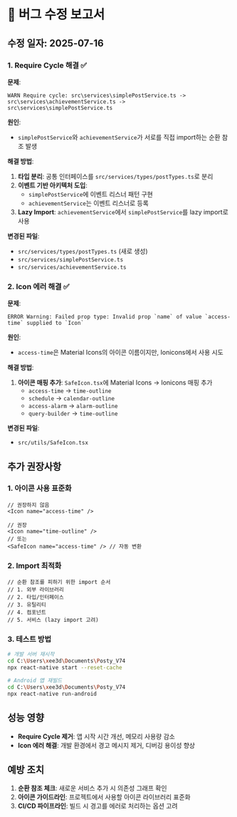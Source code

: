 # 🐛 버그 수정 보고서

## 수정 일자: 2025-07-16

### 1. Require Cycle 해결 ✅

**문제**: 
```
WARN Require cycle: src\services\simplePostService.ts -> src\services\achievementService.ts -> src\services\simplePostService.ts
```

**원인**:
- `simplePostService`와 `achievementService`가 서로를 직접 import하는 순환 참조 발생

**해결 방법**:
1. **타입 분리**: 공통 인터페이스를 `src/services/types/postTypes.ts`로 분리
2. **이벤트 기반 아키텍처 도입**:
   - `simplePostService`에 이벤트 리스너 패턴 구현
   - `achievementService`는 이벤트 리스너로 등록
3. **Lazy Import**: `achievementService`에서 `simplePostService`를 lazy import로 사용

**변경된 파일**:
- `src/services/types/postTypes.ts` (새로 생성)
- `src/services/simplePostService.ts`
- `src/services/achievementService.ts`

### 2. Icon 에러 해결 ✅

**문제**:
```
ERROR Warning: Failed prop type: Invalid prop `name` of value `access-time` supplied to `Icon`
```

**원인**:
- `access-time`은 Material Icons의 아이콘 이름이지만, Ionicons에서 사용 시도

**해결 방법**:
1. **아이콘 매핑 추가**: `SafeIcon.tsx`에 Material Icons → Ionicons 매핑 추가
   - `access-time` → `time-outline`
   - `schedule` → `calendar-outline`
   - `access-alarm` → `alarm-outline`
   - `query-builder` → `time-outline`

**변경된 파일**:
- `src/utils/SafeIcon.tsx`

## 추가 권장사항

### 1. 아이콘 사용 표준화
```tsx
// 권장하지 않음
<Icon name="access-time" />

// 권장
<Icon name="time-outline" />
// 또는
<SafeIcon name="access-time" /> // 자동 변환
```

### 2. Import 최적화
```tsx
// 순환 참조를 피하기 위한 import 순서
// 1. 외부 라이브러리
// 2. 타입/인터페이스
// 3. 유틸리티
// 4. 컴포넌트
// 5. 서비스 (lazy import 고려)
```

### 3. 테스트 방법
```bash
# 개발 서버 재시작
cd C:\Users\xee3d\Documents\Posty_V74
npx react-native start --reset-cache

# Android 앱 재빌드
cd C:\Users\xee3d\Documents\Posty_V74
npx react-native run-android
```

## 성능 영향
- **Require Cycle 제거**: 앱 시작 시간 개선, 메모리 사용량 감소
- **Icon 에러 해결**: 개발 환경에서 경고 메시지 제거, 디버깅 용이성 향상

## 예방 조치
1. **순환 참조 체크**: 새로운 서비스 추가 시 의존성 그래프 확인
2. **아이콘 가이드라인**: 프로젝트에서 사용할 아이콘 라이브러리 표준화
3. **CI/CD 파이프라인**: 빌드 시 경고를 에러로 처리하는 옵션 고려
